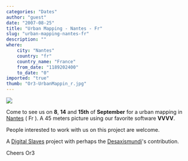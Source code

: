 ```yaml
---
categories: "Dates"
author: "guest"
date: "2007-08-25"
title: "Urban Mapping - Nantes - Fr"
slug: "urban-mapping-nantes-fr"
description: ""
where: 
    city: "Nantes"
    country: "fr"
    country_name: "France"
    from_date: "1189202400"
    to_date: "0"
imported: "true"
thumb: "Or3-UrbanMappin_r.jpg"
---
```



![](Or3-UrbanMappin_r.jpg) 

Come to see us on **8**, **14** and **15th** of **September** for a urban mapping in [Nantes](http://maps.google.fr/?ie=UTF8&ll=47.201989,-1.574403&spn=0.003069,0.006888&t=k&z=17&om=1) ( Fr ).
A 45 meters picture using our favorite software **VVVV**.

People interested to work with us on this project are welcome.

A [Digital Slaves](http://www.digital-slaves.com/videos.php) project with perhaps the [Desaxismundi](http://www.legacy.vvvv.org/tiki-index.php?page=UserPageDesaxismundi)'s contribution.

Cheers 
Or3